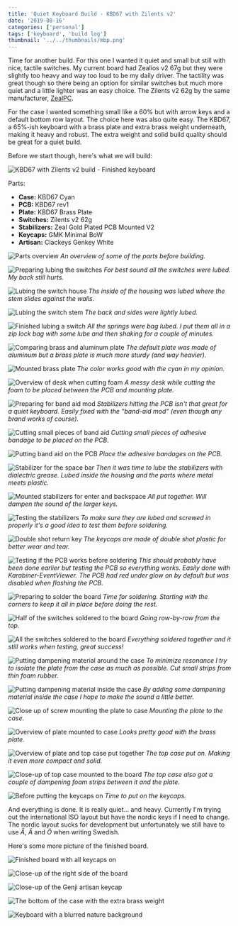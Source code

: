 ```yaml
---
title: 'Quiet Keyboard Build - KBD67 with Zilents v2'
date: '2019-08-16'
categories: ['personal']
tags: ['keyboard', 'build log']
thumbnail: '../../thumbnails/mbp.png'
---
```


Time for another build. For this one I wanted it quiet and small but still with nice, tactile switches. My current board had Zealios v2 67g but they were slightly too heavy and way too loud to be my daily driver. The tactility was great though so there being an option for similar switches but much more quiet and a little lighter was an easy choice. The Zilents v2 62g by the same manufacturer, [ZealPC](https://zealpc.net/).

For the case I wanted something small like a 60% but with arrow keys and a default bottom row layout. The choice here was also quite easy. The KBD67, a 65%-ish keyboard with a brass plate and extra brass weight underneath, making it heavy and robust. The extra weight and solid build quality should be great for a quiet build.

Before we start though, here's what we will build:

![KBD67 with Zilents v2 build - Finished keyboard](./kbd67-cyan-iso-zilents-v2-0.jpeg)

Parts:

* **Case:** KBD67 Cyan
* **PCB:** KBD67 rev1
* **Plate:** KBD67 Brass Plate
* **Switches:** Zilents v2 62g
* **Stabilizers:** Zeal Gold Plated PCB Mounted V2 
* **Keycaps:** GMK Minimal BoW
* **Artisan:** Clackeys Genkey White

![Parts overview](./kbd67-cyan-iso-zilents-v2-1.jpeg)
_An overview of some of the parts before building._

![Preparing lubing the switches](./kbd67-cyan-iso-zilents-v2-2.jpeg)
_For best sound all the switches were lubed. My back still hurts._

![Lubing the switch house](./kbd67-cyan-iso-zilents-v2-3.jpeg)
_Ths inside of the housing was lubed where the stem slides against the walls._

![Lubing the switch stem](./kbd67-cyan-iso-zilents-v2-4.jpeg)
_The back and sides were lightly lubed._

![Finished lubing a switch](./kbd67-cyan-iso-zilents-v2-5.jpeg)
_All the springs were bag lubed. I put them all in a zip lock bag with some lube and then shaking for a couple of minutes._

![Comparing brass and aluminum plate](./kbd67-cyan-iso-zilents-v2-6.jpeg)
_The default plate was made of aluminum but a brass plate is much more sturdy (and way heavier)._

![Mounted brass plate](./kbd67-cyan-iso-zilents-v2-7.jpeg)
_The color works good with the cyan in my opinion._

![Overview of desk when cutting foam](./kbd67-cyan-iso-zilents-v2-8.jpeg)
_A messy desk while cutting the foam to be placed between the PCB and mounting plate._

![Preparing for band aid mod](./kbd67-cyan-iso-zilents-v2-9.jpeg)
_Stabilizers hitting the PCB isn't that great for a quiet keyboard. Easily fixed with the "band-aid mod" (even though any brand works of course)._

![Cutting small pieces of band aid](./kbd67-cyan-iso-zilents-v2-10.jpeg)
_Cutting small pieces of adhesive bandage to be placed on the PCB._

![Putting band aid on the PCB](./kbd67-cyan-iso-zilents-v2-11.jpeg)
_Place the adhesive bandages on the PCB._

![Stabilizer for the space bar](./kbd67-cyan-iso-zilents-v2-12.jpeg)
_Then it was time to lube the stabilizers with dialectric grease. Lubed inside the housing and the parts where metal meets plastic._

![Mounted stabilizers for enter and backspace](./kbd67-cyan-iso-zilents-v2-13.jpeg)
_All put together. Will dampen the sound of the larger keys._

![Testing the stabilizers](./kbd67-cyan-iso-zilents-v2-14.jpeg)
_To make sure they are lubed and screwed in properly it's a good idea to test them before soldering._

![Double shot return key](./kbd67-cyan-iso-zilents-v2-15.jpeg)
_The keycaps are made of double shot plastic for better wear and tear._

![Testing if the PCB works before soldering](./kbd67-cyan-iso-zilents-v2-16.jpeg)
_This should probably have been done earlier but testing the PCB so everything works. Easily done with Karabiner-EventViewer. The PCB had red under glow on by default but was disabled when flashing the PCB._

![Preparing to solder the board](./kbd67-cyan-iso-zilents-v2-17.jpeg)
_Time for soldering. Starting with the corners to keep it all in place before doing the rest._

![Half of the switches soldered to the board](./kbd67-cyan-iso-zilents-v2-18.jpeg)
_Going row-by-row from the top._

![All the switches soldered to the board](./kbd67-cyan-iso-zilents-v2-19.jpeg)
_Everything soldered together and it still works when testing, great success!_

![Putting dampening material around the case](./kbd67-cyan-iso-zilents-v2-20.jpeg)
_To minimize resonance I try to isolate the plate from the case as much as possible. Cut small strips from thin foam rubber._

![Putting dampening material inside the case](./kbd67-cyan-iso-zilents-v2-21.jpeg)
_By adding some dampening material inside the case I hope to make the sound a little better._

![Close up of screw mounting the plate to case](./kbd67-cyan-iso-zilents-v2-22.jpeg)
_Mounting the plate to the case._

![Overview of plate mounted to case](./kbd67-cyan-iso-zilents-v2-23.jpeg)
_Looks pretty good with the brass plate._

![Overview of plate and top case put together](./kbd67-cyan-iso-zilents-v2-25.jpeg)
_The top case put on. Making it even more compact and solid._

![Close-up of top case mounted to the board](./kbd67-cyan-iso-zilents-v2-26.jpeg)
_The top case also got a couple of dampening foam strips between it and the plate._

![Before putting the keycaps on](./kbd67-cyan-iso-zilents-v2-27.jpeg)
_Time to put on the keycaps._

And everything is done. It is really quiet... and heavy. Currently I'm trying out the international ISO layout but have the nordic keys if I need to change. The nordic layout sucks for development but unfortunately we still have to use _Å_, _Ä_ and _Ö_ when writing Swedish.

Here's some more picture of the finished board.

![Finished board with all keycaps on](./kbd67-cyan-iso-zilents-v2-28.jpeg)

![Close-up of the right side of the board](./kbd67-cyan-iso-zilents-v2-29.jpeg)

![Close-up of the Genji artisan keycap](./kbd67-cyan-iso-zilents-v2-30.jpeg)

![The bottom of the case with the extra brass weight](./kbd67-cyan-iso-zilents-v2-24.jpeg)

![Keyboard with a blurred nature background](./kbd67-cyan-iso-zilents-v2-31.jpeg)
